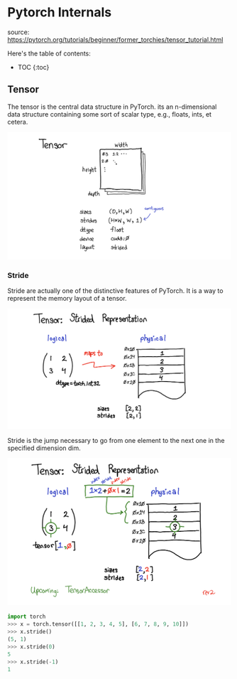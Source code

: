 # Pytorch Internals

source: <https://pytorch.org/tutorials/beginner/former_torchies/tensor_tutorial.html>

Here's the table of contents:

- TOC
{:toc}

## Tensor

The tensor is the central data structure in PyTorch. its an n-dimensional data structure containing some sort of scalar type, e.g., floats, ints, et cetera.

![p1](/images/WX20240416-160518@2x.png)

### Stride

Stride are actually one of the distinctive features of PyTorch. It is a way to represent the memory layout of a tensor.

![p2](/images/WX20240416-161014@2x.png)

Stride is the jump necessary to go from one element to the next one in the specified dimension dim. 

![p3](/images/WX20240416-161902@2x.png)

```python
import torch
>>> x = torch.tensor([[1, 2, 3, 4, 5], [6, 7, 8, 9, 10]])
>>> x.stride()
(5, 1)
>>> x.stride(0)
5
>>> x.stride(-1)
1
```

